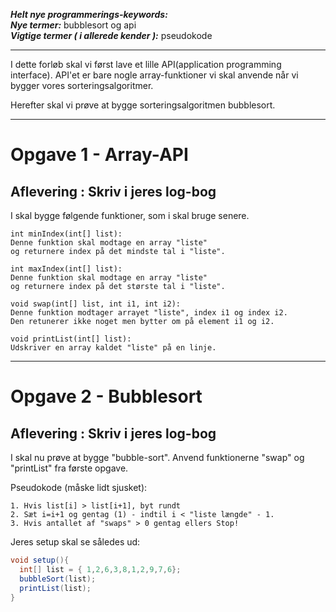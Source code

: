 ***Helt nye programmerings-keywords:***         
***Nye termer:***  bubblesort og api        
***Vigtige termer ( i allerede kender ):*** pseudokode       

------------------------------------------------
I dette forløb skal vi først lave et lille API(application programming interface). API'et er bare nogle array-funktioner vi skal anvende når vi bygger vores sorteringsalgoritmer.

Herefter skal vi prøve at bygge sorteringsalgoritmen bubblesort.

------------------------------------------------
# Opgave 1 - Array-API
## Aflevering : Skriv i jeres log-bog

I skal bygge følgende funktioner, som i skal bruge senere.

```
int minIndex(int[] list):     
Denne funktion skal modtage en array "liste"
og returnere index på det mindste tal i "liste".

int maxIndex(int[] list):    
Denne funktion skal modtage en array "liste"
og returnere index på det største tal i "liste".

void swap(int[] list, int i1, int i2):    
Denne funktion modtager arrayet "liste", index i1 og index i2.
Den retunerer ikke noget men bytter om på element i1 og i2.

void printList(int[] list):
Udskriver en array kaldet "liste" på en linje.
```

------------------------------------------------
# Opgave 2 - Bubblesort
## Aflevering : Skriv i jeres log-bog

I skal nu prøve at bygge "bubble-sort". Anvend funktionerne "swap" og "printList" fra første opgave.   

Pseudokode (måske lidt sjusket):

```
1. Hvis list[i] > list[i+1], byt rundt
2. Sæt i=i+1 og gentag (1) - indtil i < "liste længde" - 1.
3. Hvis antallet af "swaps" > 0 gentag ellers Stop!  

```

Jeres setup skal se således ud:
```java
void setup(){
  int[] list = { 1,2,6,3,8,1,2,9,7,6};
  bubbleSort(list);
  printList(list);
}
```
